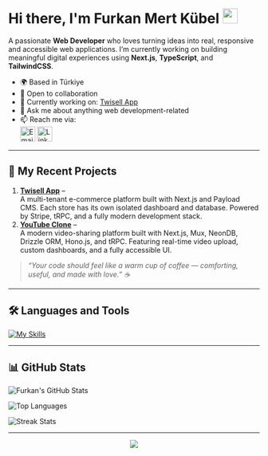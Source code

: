 # Hi there, I'm Furkan Mert Kübel <img src="https://raw.githubusercontent.com/Tarikul-Islam-Anik/Animated-Fluent-Emojis/master/Emojis/People/Technologist.png" width="30" height="30" />

A passionate **Web Developer** who loves turning ideas into real, responsive and accessible web applications. I’m currently working on building meaningful digital experiences using **Next.js**, **TypeScript**, and **TailwindCSS**.

- 🌍 Based in Türkiye  
- 🤝 Open to collaboration  
- 🚀 Currently working on: [Twisell App](https://github.com/quetrea/twisell-app)  
- 💬 Ask me about anything web development-related  
- 📫 Reach me via:  
  <a href="mailto:quetrea@hotmail.com"><img alt="Email" src="https://img.shields.io/badge/Gmail-D14836?style=for-the-badge&logo=gmail&logoColor=white" height="30" /></a>
  <a href="https://www.linkedin.com/in/codewithillusion"><img  alt="LinkedIn" src="https://img.shields.io/static/v1?message=LinkedIn&logo=linkedin&label=&color=0077B5&logoColor=white&style=for-the-badge" height="30" /></a>  

---

## 🚧 My Recent Projects

1. **[Twisell App](https://github.com/quetrea/multitenant-ecommerce)** –  
A multi-tenant e-commerce platform built with Next.js and Payload CMS. Each store has its own isolated dashboard and database. Powered by Stripe, tRPC, and a fully modern development stack.
2. **[YouTube Clone](https://github.com/quetrea/youtube-clone)** –  
A modern video-sharing platform built with Next.js, Mux, NeonDB, Drizzle ORM, Hono.js, and tRPC. Featuring real-time video upload, custom dashboards, and a fully accessible UI.

> _“Your code should feel like a warm cup of coffee — comforting, useful, and made with love.” ☕_

---

## 🛠️ Languages and Tools  
[![My Skills](https://skillicons.dev/icons?i=html,css,tailwind,js,ts,react,next,express,nodejs,mongodb,firebase,vite,figma,git,github,vscode,postman&perline=10)](#)

---

## 📊 GitHub Stats

![Furkan's GitHub Stats](https://bad-apple-github-readme.vercel.app/api?username=quetrea&show_icons=true&count_private=true&theme=blue-green&title_color=00b3ff)

![Top Languages](https://github-readme-mwendwa.vercel.app/api/top-langs/?username=quetrea&layout=compact&count_private=true&theme=blue-green&title_color=00b3ff)

![Streak Stats](https://streak-stats.demolab.com/?user=quetrea&count_private=true&theme=blue-green&title_color=00b3ff)

---

<p align="center">
     <img src="https://capsule-render.vercel.app/api?type=waving&color=gradient&height=100&section=footer"/>
</p>

